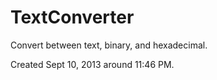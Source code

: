 TextConverter
=============

Convert between text, binary, and hexadecimal.

Created Sept 10, 2013 around 11:46 PM.
